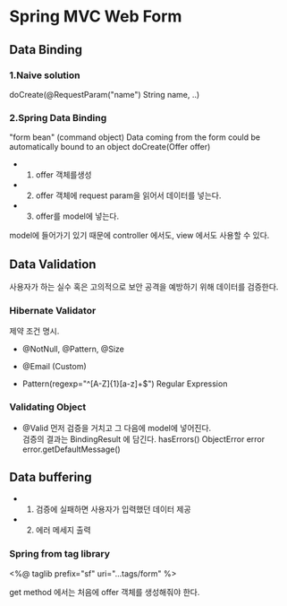 # Spring MVC Web Form






## Data Binding
### 1.Naive solution
doCreate(@RequestParam("name") String name, ..)


### 2.Spring Data Binding
"form bean" (command object)
Data coming from the form could be automatically bound to an object
doCreate(Offer offer) 

- 1. offer 객체를생성
- 2. offer 객체에 request param을 읽어서 데이터를 넣는다.
- 3. offer를 model에 넣는다. 

model에 들어가기 있기 때문에 controller 에서도, view 에서도 사용할 수 있다.


## Data Validation
사용자가 하는 실수 혹은 고의적으로 보안 공격을 예방하기 위해 데이터를 검증한다. 

### Hibernate Validator
제약 조건 명시.
- @NotNull, @Pattern, @Size
- @Email (Custom)

- Pattern(regexp="^[A-Z]{1}[a-z]+$") Regular Expression

### Validating Object
- @Valid
먼저 검증을 거치고 그 다음에 model에 넣어진다.  
검증의 결과는 BindingResult 에 담긴다. 
hasErrors()
ObjectError error
error.getDefaultMessage()

## Data buffering
- 1. 검증에 실패하면 사용자가 입력했던 데이터 제공
- 2. 에러 메세지 출력

### Spring from tag library
<%@ taglib prefix="sf" uri="...tags/form" %>

get method 에서는 처음에 offer 객체를 생성해줘야 한다.


